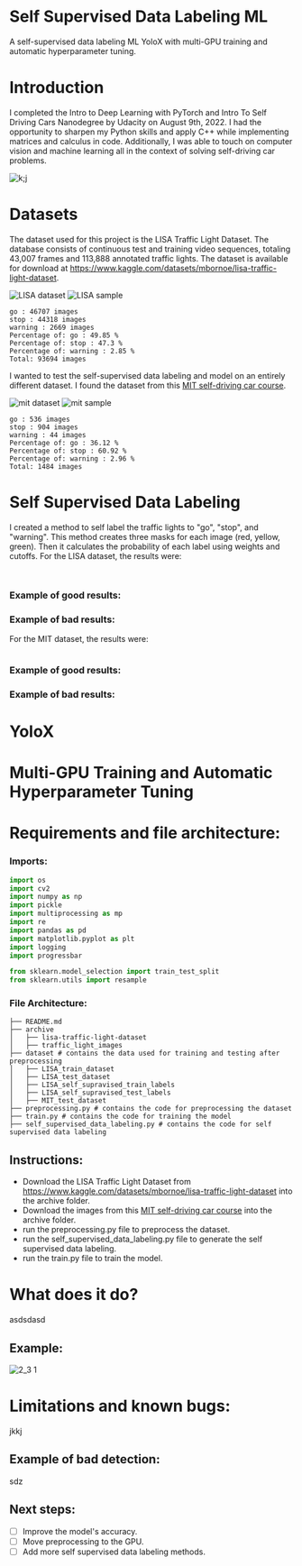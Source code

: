 # Self Supervised Data Labeling ML
A self-supervised data labeling ML YoloX with multi-GPU training and automatic hyperparameter tuning.
# Introduction
I completed the Intro to Deep Learning with PyTorch and Intro To Self Driving Cars Nanodegree by Udacity on August 9th, 2022. I had the opportunity to sharpen my Python skills and apply C++ while implementing matrices and calculus in code. Additionally, I was able to touch on computer vision and machine learning all in the context of solving self-driving car problems.

![k;j](https://user-images.githubusercontent.com/86870298/183752079-14f63e23-31ed-4200-aea0-d924909e9557.png)

# Datasets
The dataset used for this project is the LISA Traffic Light Dataset. The database consists of continuous test and training video sequences, totaling 43,007 frames and 113,888 annotated traffic lights. The dataset is available for download at https://www.kaggle.com/datasets/mbornoe/lisa-traffic-light-dataset. 

![LISA dataset](https://user-images.githubusercontent.com/86870298/184504395-c65dced9-92f1-4dad-bdc2-cf92675b7653.png)
![LISA sample](https://user-images.githubusercontent.com/86870298/184504404-dd80bb96-030d-47a7-ab9d-33d6b1c4467f.png)

```
go : 46707 images
stop : 44318 images
warning : 2669 images
Percentage of: go : 49.85 %
Percentage of: stop : 47.3 %
Percentage of: warning : 2.85 %
Total: 93694 images
```

I wanted to test the self-supervised data labeling and model on an entirely different dataset. I found the dataset from this [MIT self-driving car course](https://selfdrivingcars.mit.edu/).

![mit dataset](https://user-images.githubusercontent.com/86870298/184504406-36b44cdc-dbb3-4c9b-99f8-9671f52fda32.png)
![mit sample](https://user-images.githubusercontent.com/86870298/184504407-227f7759-87f3-4dac-8320-7ee0a1e7592e.png)

```
go : 536 images
stop : 904 images
warning : 44 images
Percentage of: go : 36.12 %
Percentage of: stop : 60.92 %
Percentage of: warning : 2.96 %
Total: 1484 images
```

# Self Supervised Data Labeling
I created a method to self label the traffic lights to "go", "stop", and "warning". This method creates three masks for each image (red, yellow, green). Then it calculates the probability of each label using weights and cutoffs.
For the LISA dataset, the results were:
```

```
```

```
### Example of good results:

### Example of bad results:


For the MIT dataset, the results were:
```

```
### Example of good results:

### Example of bad results:


# YoloX

# Multi-GPU Training and Automatic Hyperparameter Tuning

# Requirements and file architecture:
### Imports:
```python
import os
import cv2
import numpy as np
import pickle
import multiprocessing as mp
import re
import pandas as pd
import matplotlib.pyplot as plt
import logging
import progressbar

from sklearn.model_selection import train_test_split
from sklearn.utils import resample
```
### File Architecture:
```
├── README.md
├── archive 
│   ├── lisa-traffic-light-dataset
│   ├── traffic_light_images
├── dataset # contains the data used for training and testing after preprocessing
│   ├── LISA_train_dataset
│   ├── LISA_test_dataset
│   ├── LISA_self_supravised_train_labels
│   ├── LISA_self_supravised_test_labels
│   ├── MIT_test_dataset
├── preprocessing.py # contains the code for preprocessing the dataset
├── train.py # contains the code for training the model
├── self_supervised_data_labeling.py # contains the code for self supervised data labeling
```

## Instructions:
- Download the LISA Traffic Light Dataset from https://www.kaggle.com/datasets/mbornoe/lisa-traffic-light-dataset into the archive folder.
- Download the images from this [MIT self-driving car course](https://selfdrivingcars.mit.edu/) into the archive folder.
- run the preprocessing.py file to preprocess the dataset.
- run the self_supervised_data_labeling.py file to generate the self supervised data labeling.
- run the train.py file to train the model.

# What does it do?
asdsdasd

## Example:

![2_3 1](https://user-images.githubusercontent.com/86870298/180622921-41e9b082-9fb9-4ad9-a46e-7acd7e16bcc7.png)

# Limitations and known bugs:
jkkj

## Example of bad detection:
sdz

## Next steps:
- [ ] Improve the model's accuracy.
- [ ] Move preprocessing to the GPU.
- [ ] Add more self supervised data labeling methods.
